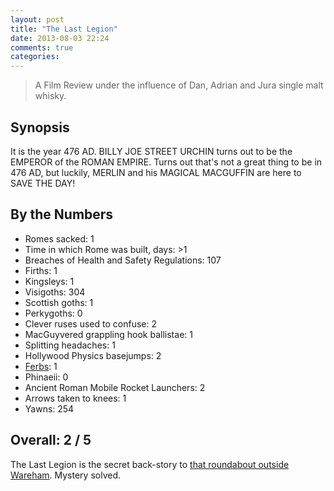 ```yaml
---
layout: post
title: "The Last Legion"
date: 2013-08-03 22:24
comments: true
categories: 
---
```


> A Film Review under the influence of Dan, Adrian and Jura single malt whisky.

Synopsis
--------

It is the year 476 AD. BILLY JOE STREET URCHIN turns out to be the EMPEROR of the ROMAN EMPIRE. Turns out that's not a great thing to be in 476 AD, but luckily, 
MERLIN and his MAGICAL MACGUFFIN are here to SAVE THE DAY!

By the Numbers
--------------

* Romes sacked: 1
* Time in which Rome was built, days: >1
* Breaches of Health and Safety Regulations: 107
* Firths: 1
* Kingsleys: 1
* Visigoths: 304
* Scottish goths: 1
* Perkygoths: 0
* Clever ruses used to confuse: 2
* MacGuyvered grappling hook ballistae: 1
* Splitting headaches: 1
* Hollywood Physics basejumps: 2
* [Ferbs](http://www.imdb.com/name/nm1032473/?ref_=tt_cl_t8): 1
* Phinaeii: 0
* Ancient Roman Mobile Rocket Launchers: 2
* Arrows taken to knees: 1
* Yawns: 254

Overall: 2 / 5
--------------

The Last Legion is the secret back-story to [that roundabout outside Wareham](http://www.bournemouthecho.co.uk/news/8995880._Wareham_s_monument_is_not_Excalibur_/). Mystery solved.
